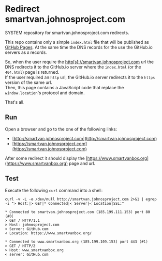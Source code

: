 # Redirect smartvan.johnosproject.com

SYSTEM repository for smartvan.johnosproject.com redirects.

This repo contains only a simple `index.html` file that will be published as
[GitHub Pages](https://pages.github.com/). At the same time the DNS records for
the  use the GitHub.io servers as `A` records.

So, when the user require the [http[s]://smartvan.johnosproject.com](https://smartvan.johnosproject.com)
url the DNS redirects it to the GitHub.io server where the `index.html` (or the
`404.html`) page is returned.<br/>
If the user required an `http` url, the GitHub.io server redirects it to the
`https` version of the same url.<br/>
Then, this page contains a JavaScript code that replace the `window.location`'s
protocol and domain.

That's all.


## Run

Open a browser and go to the one of the following links:
* [http://smartvan.johnosproject.com](http://smartvan.johnosproject.com)
* [https://smartvan.johnosproject.com](https://smartvan.johnosproject.com)

After some redirect it should display the [https://www.smartvanbox.org](https://www.smartvanbox.org)
page and url.


## Test

Execute the following `curl` command into a shell:

```shell
curl -v -L -o /dev/null http://smartvan.johnosproject.com 2>&1 | egrep -i "> Host:|> GET|* Connected|< Server|< Location|SSL:"

* Connected to smartvan.johnosproject.com (185.199.111.153) port 80 (#0)
> GET / HTTP/1.1
> Host: johnosproject.com
< Server: GitHub.com
< Location: https://www.smartvanbox.org/

* Connected to www.smartvanbox.org (185.199.109.153) port 443 (#1)
> GET / HTTP/2
> Host: www.smartvanbox.org
< server: GitHub.com
```

